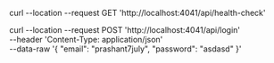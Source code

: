 curl --location --request GET 'http://localhost:4041/api/health-check'

curl --location --request POST 'http://localhost:4041/api/login' \
--header 'Content-Type: application/json' \
--data-raw '{
    "email": "prashant7july",
    "password": "asdasd"
}'